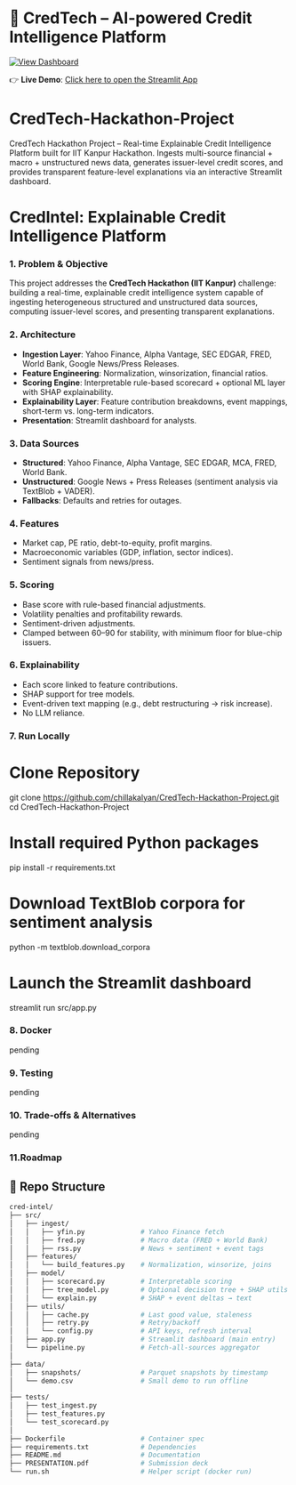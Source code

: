 # 🚀 CredTech – AI-powered Credit Intelligence Platform  

[![View Dashboard](https://img.shields.io/badge/Live-Dashboard-brightgreen?style=for-the-badge&logo=streamlit)](https://credtech-hackathon-project-xdokbheb2scyyendh4cq7v.streamlit.app/)

👉 **Live Demo**: [Click here to open the Streamlit App](https://credtech-hackathon-project-xdokbheb2scyyendh4cq7v.streamlit.app/)


# CredTech-Hackathon-Project
CredTech Hackathon Project – Real-time Explainable Credit Intelligence Platform built for IIT Kanpur Hackathon. Ingests multi-source financial + macro + unstructured news data, generates issuer-level credit scores, and provides transparent feature-level explanations via an interactive Streamlit dashboard.



# CredIntel: Explainable Credit Intelligence Platform

### 1. Problem & Objective
This project addresses the **CredTech Hackathon (IIT Kanpur)** challenge: building a real-time, explainable credit intelligence system capable of ingesting heterogeneous structured and unstructured data sources, computing issuer-level scores, and presenting transparent explanations.

### 2. Architecture
- **Ingestion Layer**: Yahoo Finance, Alpha Vantage, SEC EDGAR, FRED, World Bank, Google News/Press Releases.  
- **Feature Engineering**: Normalization, winsorization, financial ratios.  
- **Scoring Engine**: Interpretable rule-based scorecard + optional ML layer with SHAP explainability.  
- **Explainability Layer**: Feature contribution breakdowns, event mappings, short-term vs. long-term indicators.  
- **Presentation**: Streamlit dashboard for analysts.

### 3. Data Sources
- **Structured**: Yahoo Finance, Alpha Vantage, SEC EDGAR, MCA, FRED, World Bank.  
- **Unstructured**: Google News + Press Releases (sentiment analysis via TextBlob + VADER).  
- **Fallbacks**: Defaults and retries for outages.

### 4. Features
- Market cap, PE ratio, debt-to-equity, profit margins.  
- Macroeconomic variables (GDP, inflation, sector indices).  
- Sentiment signals from news/press.  

### 5. Scoring
- Base score with rule-based financial adjustments.  
- Volatility penalties and profitability rewards.  
- Sentiment-driven adjustments.  
- Clamped between 60–90 for stability, with minimum floor for blue-chip issuers.

### 6. Explainability
- Each score linked to feature contributions.  
- SHAP support for tree models.  
- Event-driven text mapping (e.g., debt restructuring → risk increase).  
- No LLM reliance.

### 7. Run Locally
# Clone Repository
git clone https://github.com/chillakalyan/CredTech-Hackathon-Project.git
cd CredTech-Hackathon-Project

# Install required Python packages
pip install -r requirements.txt

# Download TextBlob corpora for sentiment analysis
python -m textblob.download_corpora

# Launch the Streamlit dashboard
streamlit run src/app.py

### 8. Docker
pending 

### 9. Testing
pending

### 10. Trade-offs & Alternatives
pending

### 11.Roadmap


## 📂 Repo Structure

```bash
cred-intel/
├── src/
│   ├── ingest/
│   │   ├── yfin.py              # Yahoo Finance fetch
│   │   ├── fred.py              # Macro data (FRED + World Bank)
│   │   ├── rss.py               # News + sentiment + event tags
│   ├── features/
│   │   └── build_features.py    # Normalization, winsorize, joins
│   ├── model/
│   │   ├── scorecard.py         # Interpretable scoring
│   │   ├── tree_model.py        # Optional decision tree + SHAP utils
│   │   └── explain.py           # SHAP + event deltas → text
│   ├── utils/
│   │   ├── cache.py             # Last good value, staleness
│   │   ├── retry.py             # Retry/backoff
│   │   └── config.py            # API keys, refresh interval
│   ├── app.py                   # Streamlit dashboard (main entry)
│   └── pipeline.py              # Fetch-all-sources aggregator
│
├── data/
│   ├── snapshots/               # Parquet snapshots by timestamp
│   └── demo.csv                 # Small demo to run offline
│
├── tests/
│   ├── test_ingest.py
│   ├── test_features.py
│   └── test_scorecard.py
│
├── Dockerfile                   # Container spec
├── requirements.txt             # Dependencies
├── README.md                    # Documentation
├── PRESENTATION.pdf             # Submission deck
└── run.sh                       # Helper script (docker run)


